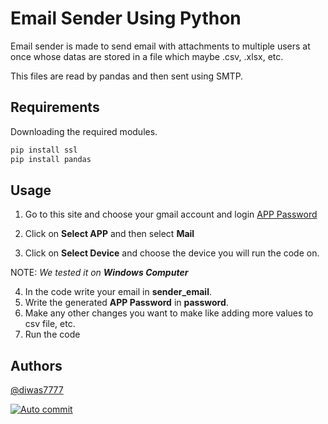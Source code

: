 
# Email Sender Using Python

Email sender is made to send email with attachments to multiple users at once whose datas are stored in a file which maybe .csv, .xlsx, etc.

This files are read by pandas and then sent using SMTP.

## Requirements

Downloading the required modules.

```bash
pip install ssl
pip install pandas
```
    
## Usage

1. Go to this site and choose your gmail account and login 
[APP Password](https://myaccount.google.com/apppasswords)

2. Click on **Select APP** and then select **Mail**
3. Click on **Select Device** and choose the device you will run the code on.

NOTE: *We tested it on **Windows Computer***

4. In the code write your email in **sender_email**.
5. Write the generated **APP Password** in **password**.
6. Make any other changes you want to make like adding more values to csv file, etc.
7. Run the code
## Authors

[@diwas7777](https://www.github.com/diwas7777)

[![Auto commit](https://github.com/diwas7777/automated-email-sender/actions/workflows/autocommit.yml/badge.svg)](https://github.com/diwas7777/automated-email-sender/actions/workflows/autocommit.yml)
